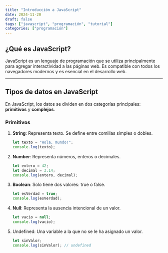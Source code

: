 ```yaml
---
title: "Introducción a JavaScript"
date: 2024-11-20
draft: false
tags: ["javascript", "programación", "tutorial"]
categories: ["programación"]
---
```


## **¿Qué es JavaScript?**

JavaScript es un lenguaje de programación que se utiliza principalmente para agregar interactividad a las páginas web. Es compatible con todos los navegadores modernos y es esencial en el desarrollo web.

---

## **Tipos de datos en JavaScript**

En JavaScript, los datos se dividen en dos categorías principales: **primitivos** y **complejos**.

### **Primitivos**
1. **String**: Representa texto. Se define entre comillas simples o dobles.
   ```javascript
   let texto = "Hola, mundo!";
   console.log(texto);
   
2. **Number**: Representa números, enteros o decimales.
   ```javascript
   let entero = 42;
   let decimal = 3.14;
   console.log(entero, decimal);
   
3. **Boolean**: Solo tiene dos valores: true o false.
   ```javascript
   let esVerdad = true;
   console.log(esVerdad);
   
4. **Null**: Representa la ausencia intencional de un valor.
   ```javascript
   let vacio = null;
   console.log(vacio);
   
5. Undefined: Una variable a la que no se le ha asignado un valor.
   ```javascript
   let sinValor;
   console.log(sinValor); // undefined

